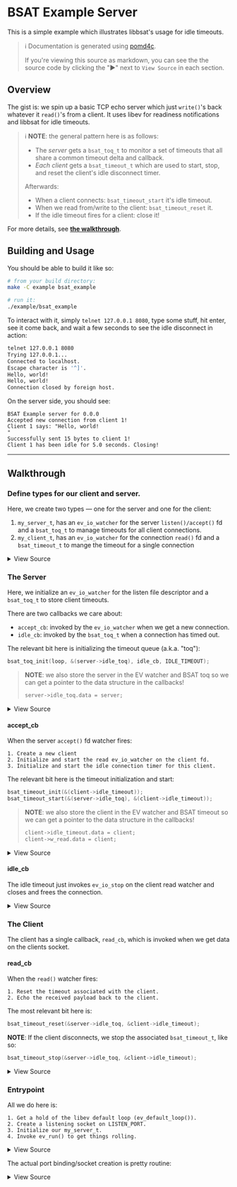 # BSAT Example Server

This is a simple example which illustrates libbsat's usage for idle timeouts.

> :information_source: Documentation is generated using
> [pomd4c](https://github.com/andrew-canaday/pomd4c).
>
> If you're viewing this source as markdown, you can see the the source
> code by clicking the "►" next to `View Source` in each section.


## Overview

The gist is: we spin up a basic TCP echo server which just `write()`'s back
whatever it `read()`'s from a client. It uses libev for readiness
notifications and libbsat for idle timeouts.

> :information_source: **NOTE**: the general pattern here is as follows:
> - The _server_ gets a `bsat_toq_t` to monitor a set of timeouts that all
>   share a common timeout delta and callback.
> - _Each client_ gets a `bsat_timeout_t` which are used to start, stop,
>   and reset the client's idle disconnect timer.
>
> Afterwards:
> - When a client connects: `bsat_timeout_start` it's idle timeout.
> - When we read from/write to the client: `bsat_timeout_reset` it.
> - If the idle timeout fires for a client: close it!

For more details, see **[the walkthrough](#walkthrough)**.

## Building and Usage
You should be able to build it like so:

```bash
# from your build directory:
make -C example bsat_example

# run it:
./example/bsat_example
```

To interact with it, simply `telnet 127.0.0.1 8080`, type some stuff, hit
enter, see it come back, and wait a few seconds to see the idle disconnect
in action:

```bash
telnet 127.0.0.1 8080
Trying 127.0.0.1...
Connected to localhost.
Escape character is '^]'.
Hello, world!
Hello, world!
Connection closed by foreign host.
```

On the server side, you should see:

```
BSAT Example server for 0.0.0
Accepted new connection from client 1!
Client 1 says: "Hello, world!
"
Successfully sent 15 bytes to client 1!
Client 1 has been idle for 5.0 seconds. Closing!
```



---

## Walkthrough



### Define types for our client and server.

Here, we create two types — one for the server and one for the client:

1. `my_server_t`, has an `ev_io_watcher` for the server `listen()/accept()`
    fd and a `bsat_toq_t` to manage timeouts for all client connections.
2. `my_client_t`, has an `ev_io_watcher` for the connection `read()` fd
    and a `bsat_timeout_t` to mange the timeout for a single connection

<details><summary>View Source</summary>


We'll just use a rolling counter for client ID. 

```C
typedef size_t my_id_t;
```


Struct type we'll use to store information about the server. 

```C
typedef struct my_server {
    struct ev_loop*  loop;
    struct ev_io     w_accept;
    bsat_toq_t       idle_toq;
    char             recv_buf[RECV_BUFFER_SIZE];
} my_server_t;
```


Struct type we'll use to store per-connection client information. 

```C
typedef struct my_client {
    int             fd;
    my_id_t         id;
    ev_io           w_read;
    bsat_timeout_t  idle_timeout;
    my_server_t*    server;
} my_client_t;
```


</details> 


### The Server

Here, we initialize an `ev_io_watcher` for the listen file descriptor and a
`bsat_toq_t` to store client timeouts.

There are two callbacks we care about:
 - `accept_cb`: invoked by the `ev_io_watcher` when we get a new connection.
 - `idle_cb`: invoked by the `bsat_toq_t` when a connection has timed out.


The relevant bit here is initializing the timeout queue (a.k.a. "toq"):

```C
bsat_toq_init(loop, &(server->idle_toq), idle_cb, IDLE_TIMEOUT);
```

> **NOTE**: we also store the server in the EV watcher and BSAT toq so we
> can get a pointer to the data structure in the callbacks!
>
> ```C
> server->idle_toq.data = server;
> ```

<details><summary>View Source</summary>

```C
static void my_server_init(
        struct ev_loop* loop,
        my_server_t* server,
        int listen_fd)
{
    server->loop = loop;

    /* Listen for read events and invoked accept_cb when we get one. */
    ev_io_init(&(server->w_accept), accept_cb, listen_fd, EV_READ);
    server->w_accept.data = server;
    ev_io_start(loop, &server->w_accept);

    /* Initialize the bsat timeout queue: */
    bsat_toq_init(loop, &(server->idle_toq), idle_cb, IDLE_TIMEOUT);
    server->idle_toq.data = server;
};
```


</details> 


#### accept_cb

When the server `accept()` fd watcher fires:

    1. Create a new client
    2. Initialize and start the read ev_io_watcher on the client fd.
    3. Initialize and start the idle connection timer for this client.

The relevant bit here is the timeout initialization and start:

```C
bsat_timeout_init(&(client->idle_timeout));
bsat_timeout_start(&(server->idle_toq), &(client->idle_timeout));
```

> **NOTE**: we also store the client in the EV watcher and BSAT timeout so
> we can get a pointer to the data structure in the callbacks!
>
> ```C
> client->idle_timeout.data = client;
> client->w_read.data = client;
> ```

<details><summary>View Source</summary>

```C
static void accept_cb(struct ev_loop *loop, struct ev_io *watcher, int revents)
{
    struct sockaddr_in client_addr;
    socklen_t client_len = sizeof(client_addr);
    int client_fd;
    my_client_t* client = NULL;
    my_server_t* server = watcher->data;

    if(EV_ERROR & revents) {
        /* In practice, this shouldn't happen. It usually indicates a bug: */
        return;
    }

    errno = 0;
    client_fd = accept(
            watcher->fd, (struct sockaddr *)&client_addr, &client_len);

    if (client_fd < 0) {
        perror("Error accepting client connection.");
        return;
    }

    /* Create a client: */
    client = malloc(sizeof(my_client_t));
    if( client ) {
        client->server = server;
        client->id = next_id++;
        client->fd = client_fd;
    } else {
        perror("Error allocating my_client_t.");
        return;
    }

    /* Now, initialize and start the client idle timeout: */
    bsat_timeout_init(&(client->idle_timeout));
    bsat_timeout_start(&(server->idle_toq), &(client->idle_timeout));

    /* Watch for read readiness on the client socket: */
    ev_io_init(&client->w_read, read_cb, client_fd, EV_READ);
    ev_io_start(loop, &client->w_read);

    /* Associate our client data with both the ev watcher and bsat timeout: */
    client->idle_timeout.data = client;
    client->w_read.data = client;

    printf("Accepted new connection from client %zu!\n", client->id);
    return;
};
```


</details> 


#### idle_cb

The idle timeout just invokes `ev_io_stop` on the client read watcher and
closes and frees the connection.

<details><summary>View Source</summary>

```C
static void idle_cb(bsat_toq_t* toq, bsat_timeout_t* timeout)
{
    my_server_t* server = toq->data;
    my_client_t* client = timeout->data;
    printf("Client %zu has been idle for %0.1f seconds. Closing!\n",
        client->id, IDLE_TIMEOUT);

    ev_io_stop(server->loop, &client->w_read);
    close(client->fd);
    free(client);
    return;
};
```


</details> 


### The Client

The client has a single callback, `read_cb`, which is invoked when we get
data on the clients socket.


#### read_cb

When the `read()` watcher fires:

    1. Reset the timeout associated with the client.
    2. Echo the received payload back to the client.

The most relevant bit here is:

```C
bsat_timeout_reset(&server->idle_toq, &client->idle_timeout);
```

**NOTE**: If the client disconnects, we stop the associated `bsat_timeout_t`,
like so:

```C
bsat_timeout_stop(&server->idle_toq, &client->idle_timeout);
```

<details><summary>View Source</summary>

```C
static void read_cb(struct ev_loop *loop, struct ev_io *watcher, int revents)
{
    char buffer[RECV_BUFFER_SIZE];
    ssize_t no_recv;
    ssize_t no_sent;

    /* Get the pointer to our client object out of the watcher data: */
    my_client_t* client = watcher->data;
    my_server_t* server = client->server;

    if(EV_ERROR & revents) {
        /* In practice, this shouldn't happen. It usually indicates a bug: */
        return;
    }

    /* Since we got data from the client, reset the idle timeout: */
    bsat_timeout_reset(&server->idle_toq, &client->idle_timeout);

    errno = 0;
    no_recv = recv(watcher->fd, buffer, RECV_BUFFER_SIZE, 0);
    if(no_recv < 0) {
        /* Log read errors and move on. */
        int client_err = errno;
        fprintf(stderr, "Socket read error for client %zu: %s\n",
            client->id, strerror(client_err));
        return;
    }

    /* If the client closed, stop the IO watcher and idle timeout: */
    if(no_recv == 0) {
        printf("Got close from client: %zu\n", client->id);
        ev_io_stop(loop, &client->w_read);
        bsat_timeout_stop(&server->idle_toq, &client->idle_timeout);
        free(client);
        return;
    }
    else {
        printf("Client %zu says: \"%*s\"\n", client->id, (int)no_recv, buffer);
    }

    /* This is a demo, so we just try to write immediately.
     * (Normally, you might ensure all your sockets are nonblocking, attempt
     * to write, buffer whatever wasn't sent, and start an ev_io_watcher for
     * write readiness events on the client socket.
     */
    no_sent = send(watcher->fd, buffer, no_recv, 0);
    if( no_sent >= 0 ) {
        printf("Successfully sent %li bytes to client %zu!\n",
            no_sent, client->id);
    }
    else {
        int client_err = errno;
        fprintf(stderr, "Error sending data to client %zu: %s!\n",
            client->id, strerror(client_err));
    };
};
```


</details> 


### Entrypoint

All we do here is:

    1. Get a hold of the libev default loop (ev_default_loop()).
    2. Create a listening socket on LISTEN_PORT.
    3. Initialize our my_server_t.
    4. Invoke ev_run() to get things rolling.

<details><summary>View Source</summary>

```C
int main(int argc, char** argv)
{
    printf("BSAT Example server for %s\n", BSAT_VERSION_STR);
    struct ev_loop* loop = ev_default_loop(0);

    /* Create a new accept socket, bound to our listening port. */
    int listen_fd = bind_and_listen(LISTEN_PORT);
    if( listen_fd < 0 ) {
        return -1;
    }

    /* Initialize and start server: */
    my_server_t server;
    my_server_init(loop, &server, listen_fd);

    ev_run(loop, 0);
    return 0;
};
```


</details> 


The actual port binding/socket creation is pretty routine:

<details><summary>View Source</summary>

```C
static int bind_and_listen(uint16_t listen_port)
{
    int listen_fd;
    struct sockaddr_in listen_addr;
    size_t len = sizeof(listen_addr);

    /* Create the socket. */
    listen_fd = socket(PF_INET, SOCK_STREAM, 0);
    if( listen_fd < 0 ) {
        perror("Unable to create listen socket");
        return -1;
    }

    /* Bind to the port. */
    memset(&listen_addr, 0, len);
    listen_addr.sin_port = htons(LISTEN_PORT);
    listen_addr.sin_family = AF_INET;
    listen_addr.sin_addr.s_addr = INADDR_ANY;

    if( bind(listen_fd, (struct sockaddr*)&listen_addr, len) ) {
        fprintf(stderr, "Unable to bind to port %i: %s\n",
                LISTEN_PORT, strerror(errno));
        return -1;
    }

    /* Wait for incoming connections. */
    if( listen(listen_fd, LISTEN_BACKLOG) < 0 ) {
        fprintf(stderr, "Unable to listen on port %i: %s\n",
                LISTEN_PORT, strerror(errno));
        return -1;
    }

    return listen_fd;
};
```


</details> 


